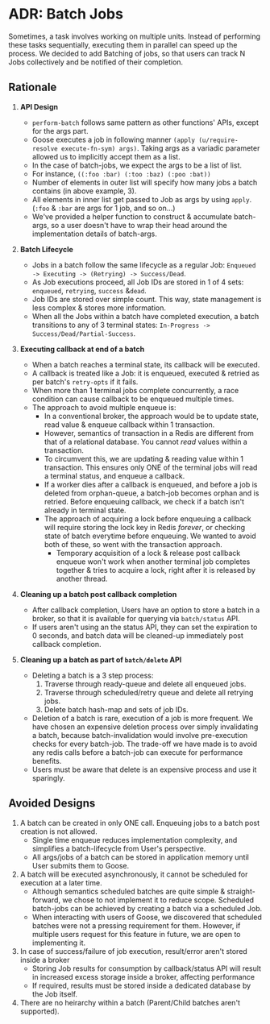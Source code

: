 ADR: Batch Jobs
=============

Sometimes, a task involves working on multiple units. Instead of performing these tasks sequentially, executing them in parallel can speed up the process. We decided to add Batching of jobs, so that users can track N Jobs collectively and be notified of their completion.

Rationale
---------

1. **API Design**
    - `perform-batch` follows same pattern as other functions' APIs, except for the args part.
    - Goose executes a job in following manner `(apply (u/require-resolve execute-fn-sym) args)`. Taking args as a variadic parameter allowed us to implicitly accept them as a list.
    - In the case of batch-jobs, we expect the args to be a list of list.
    - For instance, `((:foo :bar) (:too :baz) (:poo :bat))`
    - Number of elements in outer list will specify how many jobs a batch contains (in above example, 3).
    - All elements in inner list get passed to Job as args by using `apply`. (`:foo` & `:bar` are args for 1 job, and so on...)
    - We've provided a helper function to construct & accumulate batch-args, so a user doesn't have to wrap their head around the implementation details of batch-args.

1. **Batch Lifecycle**
    - Jobs in a batch follow the same lifecycle as a regular Job: `Enqueued -> Executing -> (Retrying) -> Success/Dead`. 
    - As Job executions proceed, all Job IDs are stored in 1 of 4 sets: `enqueued`, `retrying`, `success` &`dead`.
    - Job IDs are stored over simple count. This way, state management is less complex & stores more information.
    - When all the Jobs within a batch have completed execution, a batch transitions to any of 3 terminal states: `In-Progress -> Success/Dead/Partial-Success`.

1. **Executing callback at end of a batch**
    - When a batch reaches a terminal state, its callback will be executed.
    - A callback is treated like a Job: it is enqueued, executed & retried as per batch's `retry-opts` if it fails.
    - When more than 1 terminal jobs complete concurrently, a race condition can cause callback to be enqueued multiple times.
    - The approach to avoid multiple enqueue is:
        - In a conventional broker, the approach would be to update state, read value & enqueue callback within 1 transaction. 
        - However, semantics of transaction in a Redis are different from that of a relational database. You cannot *read* values within a transaction.
        - To circumvent this, we are updating & reading value within 1 transaction. This ensures only ONE of the terminal jobs will read a terminal status, and enqueue a callback.
        - If a worker dies after a callback is enqueued, and before a job is deleted from orphan-queue, a batch-job becomes orphan and is retried. Before enqueuing callback, we check if a batch isn't already in terminal state.
        - The approach of acquiring a lock before enqueuing a callback will require storing the lock key in Redis *forever*, or checking state of batch everytime before enqueuing. We wanted to avoid both of these, so went with the transaction approach.
            - Temporary acquisition of a lock & release post callback enqueue won't work when another terminal job completes together & tries to acquire a lock, right after it is released by another thread.

1. **Cleaning up a batch post callback completion**
    - After callback completion, Users have an option to store a batch in a broker, so that it is available for querying via `batch/status` API.
    - If users aren't using an the status API, they can set the expiration to 0 seconds, and batch data will be cleaned-up immediately post callback completion.

1. **Cleaning up a batch as part of `batch/delete` API**
    - Deleting a batch is a 3 step process:
        1. Traverse through ready-queue and delete all enqueued jobs.
        2. Traverse through scheduled/retry queue and delete all retrying jobs.
        3. Delete batch hash-map and sets of job IDs.
    - Deletion of a batch is rare, execution of a job is more frequent. We have chosen an expensive deletion process over simply invalidating a batch, because batch-invalidation would involve pre-execution checks for every batch-job. The trade-off we have made is to avoid any redis calls before a batch-job can execute for performance benefits.
    - Users must be aware that delete is an expensive process and use it sparingly.

Avoided Designs
---------

1. A batch can be created in only ONE call. Enqueuing jobs to a batch post creation is not allowed.
    - Single time enqueue reduces implementation complexity, and simplifies a batch-lifecycle from User's perspective.
    - All args/jobs of a batch can be stored in application memory until User submits them to Goose.
1. A batch will be executed asynchronously, it cannot be scheduled for execution at a later time. 
    - Although semantics scheduled batches are quite simple & straight-forward, we chose to not implement it to reduce scope. Scheduled batch-jobs can be achieved by creating a batch via a scheduled Job.
    - When interacting with users of Goose, we discovered that scheduled batches were not a pressing requirement for them. However, if multiple users request for this feature in future, we are open to implementing it.
1. In case of success/failure of job execution, result/error aren't stored inside a broker
    - Storing Job results for consumption by callback/status API will result in increased excess storage inside a broker, affecting performance
    - If required, results must be stored inside a dedicated database by the Job itself. 
1. There are no heirarchy within a batch (Parent/Child batches aren't supported).
